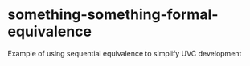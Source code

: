# something-something-formal-equivalence

Example of using sequential equivalence to simplify UVC development
